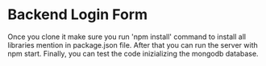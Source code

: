 # Backend Login Form

Once you clone it make sure you run 'npm install' command to install all libraries mention in package.json file.
After that you can run the server with npm start.
Finally, you can test the code inizializing the mongodb database.